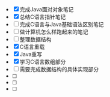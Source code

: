 - [x] 完成Java面对对象笔记
- [x] 总结C语言指针笔记
- [ ] 完成C语言与Java基础语法区别笔记
- [ ] 做计算机怎么样跑起来的笔记
- [ ] 整理数据结构
- [x] C语言重载
- [x] Java重写
- [x] 学习C语言数组部分
- [ ] 需要完成数据结构的具体实现部分
- [ ] 
- [ ] 
- [ ] 